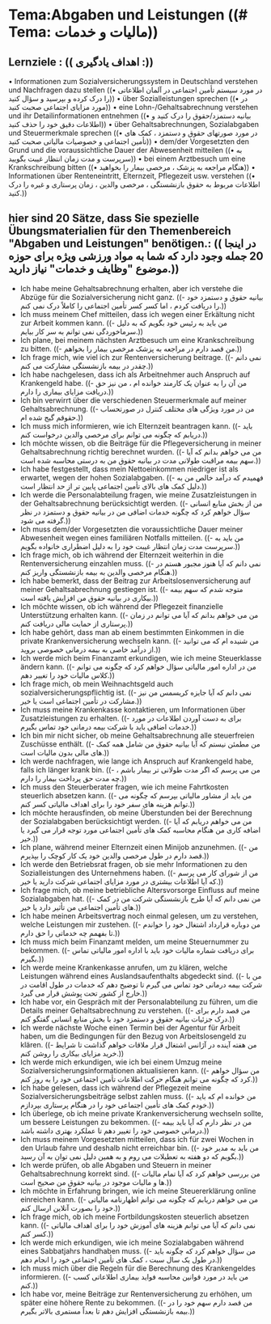 # Tema:Abgaben und Leistungen ((# Tema: مالیات و خدمات))
## Lernziele : (( اهداف یادگیری :))
• Informationen zum Sozialversicherungssystem in Deutschland verstehen und Nachfragen dazu stellen ((• در مورد سیستم تأمین اجتماعی در آلمان اطلاعاتی را درک کرده و بپرسید و سؤال کنید))
• über Sozialleistungen sprechen ((• در مورد مزایای اجتماعی صحبت کنید))
• eine Lohn-/Gehaltsabrechnung verstehen und ihr Detailinformationen entnehmen ((• بیانیه دستمزد/حقوق را درک کنید و اطلاعات دقیق خود را حذف کنید))
• über Gehaltsabrechnungen, Sozialabgaben und Steuermerkmale sprechen ((• در مورد صورتهای حقوق و دستمزد ، کمک های تأمین اجتماعی و خصوصیات مالیاتی صحبت کنید))
• dem/der Vorgesetzten den Grund und die voraussichtliche Dauer der Abwesenheit mitteilen ((• به سرپرست و مدت زمان انتظار غیبت بگویید))
• bei einem Arztbesuch um eine Krankschreibung bitten ((• هنگام مراجعه به پزشک ، مرخصی بیمار را بخواهید))
• Informationen über Renteneintritt, Elternzeit, Pflegezeit usw. verstehen ((• اطلاعات مربوط به حقوق بازنشستگی ، مرخصی والدین ، ​​زمان پرستاری و غیره را درک کنید.))
## hier sind 20 Sätze, dass Sie spezielle Übungsmaterialien für den Themenbereich "Abgaben und Leistungen" benötigen.: (( در اینجا 20 جمله وجود دارد که شما به مواد ورزشی ویژه برای حوزه موضوع "وظایف و خدمات" نیاز دارید.))
- Ich habe meine Gehaltsabrechnung erhalten, aber ich verstehe die Abzüge für die Sozialversicherung nicht ganz. ((- بیانیه حقوق و دستمزد خود را دریافت کردم ، اما کسر کسر تأمین اجتماعی را کاملاً درک نمی کنم.))
- Ich muss meinem Chef mitteilen, dass ich wegen einer Erkältung nicht zur Arbeit kommen kann. ((- من باید به رئیس خود بگویم که به دلیل سرماخوردگی نمی توانم به سر کار بیایم.))
- Ich plane, bei meinem nächsten Arztbesuch um eine Krankschreibung zu bitten. ((- من قصد دارم در مراجعه به پزشک مرخصی بیمار را بخواهم.))
- Ich frage mich, wie viel ich zur Rentenversicherung beitrage. ((- نمی دانم چقدر در بیمه بازنشستگی مشارکت می کنم.))
- Ich habe nachgelesen, dass ich als Arbeitnehmer auch Anspruch auf Krankengeld habe. ((- من آن را به عنوان یک کارمند خوانده ام ، من نیز حق دریافت مزایای بیماری را دارم.))
- Ich bin verwirrt über die verschiedenen Steuermerkmale auf meiner Gehaltsabrechnung. ((- من در مورد ویژگی های مختلف کنترل در صورتحساب حقوقم گیج شده ام.))
- Ich muss mich informieren, wie ich Elternzeit beantragen kann. ((- باید دریابم که چگونه می توانم برای مرخصی والدین درخواست کنم.))
- Ich möchte wissen, ob die Beiträge für die Pflegeversicherung in meiner Gehaltsabrechnung richtig berechnet wurden. ((- من می خواهم بدانم که آیا سهم بیمه مراقبت طولانی مدت در بیانیه حقوق من به درستی محاسبه شده است.))
- Ich habe festgestellt, dass mein Nettoeinkommen niedriger ist als erwartet, wegen der hohen Sozialabgaben. ((- فهمیدم که درآمد خالص من به دلیل کمک های بالای تأمین اجتماعی پایین تر از حد انتظار است.))
- Ich werde die Personalabteilung fragen, wie meine Zusatzleistungen in der Gehaltsabrechnung berücksichtigt werden. ((- من از بخش منابع انسانی سؤال خواهم کرد که چگونه خدمات اضافی من در بیانیه حقوق و دستمزد در نظر گرفته می شود.))
- Ich muss dem/der Vorgesetzten die voraussichtliche Dauer meiner Abwesenheit wegen eines familiären Notfalls mitteilen. ((- من باید به سرپرست مدت زمان انتظار غیبت خود را به دلیل اضطراری خانواده بگویم.))
- Ich frage mich, ob ich während der Elternzeit weiterhin in die Rentenversicherung einzahlen muss. ((- نمی دانم که آیا هنوز مجبور هستم در هنگام مرخصی والدین به بیمه بازنشستگی واریز کنم.))
- Ich habe bemerkt, dass der Beitrag zur Arbeitslosenversicherung auf meiner Gehaltsabrechnung gestiegen ist. ((- متوجه شدم که سهم بیمه بیکاری در بیانیه حقوق من افزایش یافته است.))
- Ich möchte wissen, ob ich während der Pflegezeit finanzielle Unterstützung erhalten kann. ((- من می خواهم بدانم که آیا می توانم در زمان پرستاری از حمایت مالی دریافت کنم.))
- Ich habe gehört, dass man ab einem bestimmten Einkommen in die private Krankenversicherung wechseln kann. ((- من شنیده ام که می توانید از درآمد خاصی به بیمه درمانی خصوصی بروید.))
- Ich werde mich beim Finanzamt erkundigen, wie ich meine Steuerklasse ändern kann. ((- من در اداره امور مالیاتی سؤال خواهم کرد که چگونه می توانم کلاس مالیات خود را تغییر دهم.))
- Ich frage mich, ob mein Weihnachtsgeld auch sozialversicherungspflichtig ist. ((- نمی دانم که آیا جایزه کریسمس من نیز مشارکت در تأمین اجتماعی است یا خیر.))
- Ich muss meine Krankenkasse kontaktieren, um Informationen über Zusatzleistungen zu erhalten. ((- برای به دست آوردن اطلاعات در مورد خدمات اضافی باید با شرکت بیمه درمانی خود تماس بگیرم.))
- Ich bin mir nicht sicher, ob meine Gehaltsabrechnung alle steuerfreien Zuschüsse enthält. ((- من مطمئن نیستم که آیا بیانیه حقوق من شامل همه کمک های مالی بدون مالیات است.))
- Ich werde nachfragen, wie lange ich Anspruch auf Krankengeld habe, falls ich länger krank bin. ((- من می پرسم که اگر مدت طولانی تر بیمار باشم ، چه مدت حق پرداخت بیمار را دارم.))
- Ich muss den Steuerberater fragen, wie ich meine Fahrtkosten steuerlich absetzen kann. ((- من باید از مشاور مالیاتی بپرسم که چگونه می توانم هزینه های سفر خود را برای اهداف مالیاتی کسر کنم.))
- Ich möchte herausfinden, ob meine Überstunden bei der Berechnung der Sozialabgaben berücksichtigt werden. ((- من می خواهم دریابم که آیا اضافه کاری من هنگام محاسبه کمک های تأمین اجتماعی مورد توجه قرار می گیرد یا خیر.))
- Ich plane, während meiner Elternzeit einen Minijob anzunehmen. ((- من قصد دارم در طول مرخصی والدین خود یک کار کوچک را بپذیرم.))
- Ich werde den Betriebsrat fragen, ob sie mehr Informationen zu den Sozialleistungen des Unternehmens haben. ((- من از شورای کار می پرسم که آیا اطلاعات بیشتری در مورد مزایای اجتماعی شرکت دارید یا خیر.))
- Ich frage mich, ob meine betriebliche Altersvorsorge Einfluss auf meine Sozialabgaben hat. ((- من نمی دانم که آیا طرح بازنشستگی شرکت من در کمک های تأمین اجتماعی من تأثیر دارد یا خیر.))
- Ich habe meinen Arbeitsvertrag noch einmal gelesen, um zu verstehen, welche Leistungen mir zustehen. ((- من دوباره قرارداد اشتغال خود را خواندم تا بفهمم چه خدماتی را حق دارم.))
- Ich muss mich beim Finanzamt melden, um meine Steuernummer zu bekommen. ((- برای دریافت شماره مالیات خود باید با اداره امور مالیاتی تماس بگیرم.))
- Ich werde meine Krankenkasse anrufen, um zu klären, welche Leistungen während eines Auslandsaufenthalts abgedeckt sind. ((- من با شرکت بیمه درمانی خود تماس می گیرم تا توضیح دهم که خدمات در طول اقامت در خارج از کشور تحت پوشش قرار می گیرد.))
- Ich habe vor, ein Gespräch mit der Personalabteilung zu führen, um die Details meiner Gehaltsabrechnung zu verstehen. ((- من قصد دارم برای درک جزئیات بیانیه حقوق و دستمزد خود با بخش منابع انسانی گفتگو کنم.))
- Ich werde nächste Woche einen Termin bei der Agentur für Arbeit haben, um die Bedingungen für den Bezug von Arbeitslosengeld zu klären. ((- من هفته آینده در آژانس اشتغال قرار ملاقات خواهم گذاشت تا شرایط خرید مزایای بیکاری را روشن کنم.))
- Ich werde mich erkundigen, wie ich bei einem Umzug meine Sozialversicherungsinformationen aktualisieren kann. ((- من سؤال خواهم کرد که چگونه می توانم هنگام حرکت اطلاعات تأمین اجتماعی خود را به روز کنم.))
- Ich habe gelesen, dass ich während der Pflegezeit meine Sozialversicherungsbeiträge selbst zahlen muss. ((- من خوانده ام که باید خودم کمک های تأمین اجتماعی خود را در هنگام پرستاری بپردازم.))
- Ich überlege, ob ich meine private Krankenversicherung wechseln sollte, um bessere Leistungen zu bekommen. ((- من در نظر دارم که آیا باید بیمه درمانی خصوصی خود را تغییر دهم تا عملکرد بهتری داشته باشد.))
- Ich muss meinem Vorgesetzten mitteilen, dass ich für zwei Wochen in den Urlaub fahre und deshalb nicht erreichbar bin. ((- من باید به مدیر خود بگویم که دو هفته به تعطیلات می روم و به همین دلیل نمی توان به آن رسید.))
- Ich werde prüfen, ob alle Abgaben und Steuern in meiner Gehaltsabrechnung korrekt sind. ((- من بررسی خواهم کرد که آیا تمام مالیات ها و مالیات موجود در بیانیه حقوق من صحیح است.))
- Ich möchte in Erfahrung bringen, wie ich meine Steuererklärung online einreichen kann. ((- من می خواهم دریابم که چگونه می توانم اظهارنامه مالیاتی خود را بصورت آنلاین ارسال کنم.))
- Ich frage mich, ob ich meine Fortbildungskosten steuerlich absetzen kann. ((- نمی دانم که آیا می توانم هزینه های آموزش خود را برای اهداف مالیاتی کسر کنم.))
- Ich werde mich erkundigen, wie ich meine Sozialabgaben während eines Sabbatjahrs handhaben muss. ((- من سؤال خواهم کرد که چگونه باید در طول یک سال سبت ، کمک های تأمین اجتماعی خود را انجام دهم.))
- Ich muss mich über die Regeln für die Berechnung des Krankengeldes informieren. ((- من باید در مورد قوانین محاسبه فواید بیماری اطلاعاتی کسب کنم.))
- Ich habe vor, meine Beiträge zur Rentenversicherung zu erhöhen, um später eine höhere Rente zu bekommen. ((- من قصد دارم سهم خود را در بیمه بازنشستگی افزایش دهم تا بعداً مستمری بالاتر بگیرم.))
